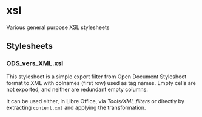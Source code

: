 # xsl
Various general purpose XSL stylesheets


## Stylesheets

### ODS_vers_XML.xsl
This stylesheet is a simple export filter from Open Document Stylesheet format to XML with colnames (first row) used as tag names. Empty cells are not exported, and neither are redundant empty columns.

It can be used either, in Libre Office, via *Tools/XML filters* or directly by extracting `content.xml` and applying the transformation.

